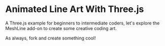 # Animated Line Art With Three.js   

A Three.js example for beginners to intermediate coders, let's explore the MeshLine add-on to create some creative coding art.

As always, fork and create something cool!
